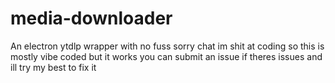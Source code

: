 # media-downloader
An electron ytdlp wrapper with no fuss
sorry chat im shit at coding so this is mostly vibe coded but it works
you can submit an issue if theres issues and ill try my best to fix it
